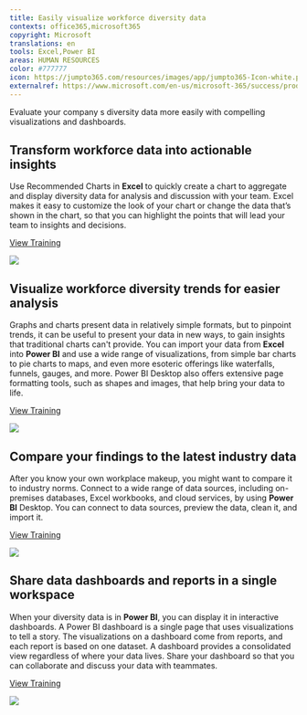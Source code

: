 ```yaml
---
title: Easily visualize workforce diversity data
contexts: office365,microsoft365
copyright: Microsoft
translations: en
tools: Excel,Power BI
areas: HUMAN RESOURCES
color: #777777
icon: https://jumpto365.com/resources/images/app/jumpto365-Icon-white.png
externalref: https://www.microsoft.com/en-us/microsoft-365/success/productivitylibrary/easily-visualize-workforce-diversity-data
---
```

Evaluate your company s diversity data more easily with compelling visualizations and dashboards.


## Transform workforce data into actionable insights

Use Recommended Charts in **Excel** to quickly create a chart to aggregate and display diversity data for analysis and discussion with your team. Excel makes it easy to customize the look of your chart or change the data that’s shown in the chart, so that you can highlight the points that will lead your team to insights and decisions.

[View Training](https://support.office.com/article/Create-a-chart-with-recommended-charts-cd131b77-79c7-4537-a438-8db20cea84c0)

![](http://img-prod-cms-rt-microsoft-com.akamaized.net/cms/api/am/imageFileData/RE1MMYS?ver=a978)

## Visualize workforce diversity trends for easier analysis

Graphs and charts present data in relatively simple formats, but to pinpoint trends, it can be useful to present your data in new ways, to gain insights that traditional charts can't provide. You can import your data from **Excel** into **Power BI** and use a wide range of visualizations, from simple bar charts to pie charts to maps, and even more esoteric offerings like waterfalls, funnels, gauges, and more. Power BI Desktop also offers extensive page formatting tools, such as shapes and images, that help bring your data to life.

[View Training](https://powerbi.microsoft.com/guided-learning/powerbi-learning-3-2-create-customize-simple-visualizations/)

![](http://img-prod-cms-rt-microsoft-com.akamaized.net/cms/api/am/imageFileData/RE1MN1Z?ver=cd82)

## Compare your findings to the latest industry data

After you know your own workplace makeup, you might want to compare it to industry norms. Connect to a wide range of data sources, including on-premises databases, Excel workbooks, and cloud services, by using **Power BI** Desktop. You can connect to data sources, preview the data, clean it, and import it.

[View Training](https://powerbi.microsoft.com/guided-learning/powerbi-learning-1-2-connect-to-data-sources-in-power-bi-desktop/)

![](http://img-prod-cms-rt-microsoft-com.akamaized.net/cms/api/am/imageFileData/RE1Nwu9?ver=bfea)

## Share data dashboards and reports in a single workspace

When your diversity data is in **Power BI**, you can display it in interactive dashboards. A Power BI dashboard is a single page that uses visualizations to tell a story. The visualizations on a dashboard come from reports, and each report is based on one dataset. A dashboard provides a consolidated view regardless of where your data lives. Share your dashboard so that you can collaborate and discuss your data with teammates.

[View Training](https://powerbi.microsoft.com/documentation/powerbi-service-dashboards/)

![](http://img-prod-cms-rt-microsoft-com.akamaized.net/cms/api/am/imageFileData/RE1NM4n?ver=dee0)


